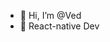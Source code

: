 - 👋 Hi, I’m @Ved
- 👀 React-native Dev

<!---
Ved-evitpl/Ved-evitpl is a ✨ special ✨ repository because its `README.md` (this file) appears on your GitHub profile.
You can click the Preview link to take a look at your changes.
--->
